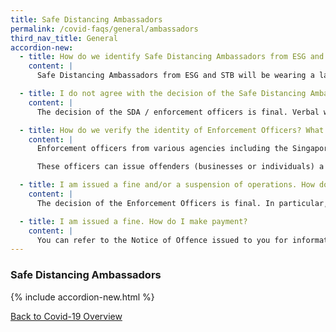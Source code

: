 ```yaml
---
title: Safe Distancing Ambassadors
permalink: /covid-faqs/general/ambassadors
third_nav_title: General
accordion-new:
  - title: How do we identify Safe Distancing Ambassadors from ESG and STB?
    content: |
      Safe Distancing Ambassadors from ESG and STB will be wearing a lanyard and a red polo shirt with the words “Safe Distancing Ambassador” on the back.

  - title: I do not agree with the decision of the Safe Distancing Ambassador. What is my recourse?
    content: |
      The decision of the SDA / enforcement officers is final. Verbal warnings will be issued and if businesses continue to flout the rules, stricter enforcement measures including fines and suspension of operations will be imposed.

  - title: How do we verify the identity of Enforcement Officers? What do they do? Are we required to pay fines on the spot?  
    content: |
      Enforcement officers from various agencies including the Singapore Police Force, National Environment Agency, National Parks Board and Land Transport Authority, are issued a letter of appointment by the Ministry of Health. They are deployed to enforce safe distancing measures and control order regulations, by conducting compliance inspections during the “circuit breaker” period.

      These officers can issue offenders (businesses or individuals) a Notice of Offence, which include the composition fine amount and details of the offence. Offenders will not be asked to pay their fines on the spot. These officers can also issue warning letters to individuals.

  - title: I am issued a fine and/or a suspension of operations. How do I make an appeal?
    content: |
      The decision of the Enforcement Officers is final. In particular, the Enforcement Officers’ decision and any accompanying relevant authorities’ stop orders shall supersede the exemption from suspension of activities issued. You are reminded to pay the composition sum by the date indicated in the Notice of Offence and refrain from committing any further offences to comply with the law at all times.

  - title: I am issued a fine. How do I make payment?
    content: |
      You can refer to the Notice of Offence issued to you for information on the payment mode. Enforcement officers will not collect fines on the spot, from individuals and businesses who have contravened these rules. The penalties for breaches will be issued to individuals or businesses in the form of composition letters, which will state the relevant follow up actions required.
---
```


### Safe Distancing Ambassadors

{% include accordion-new.html %}

[Back to Covid-19 Overview](/covid/)

